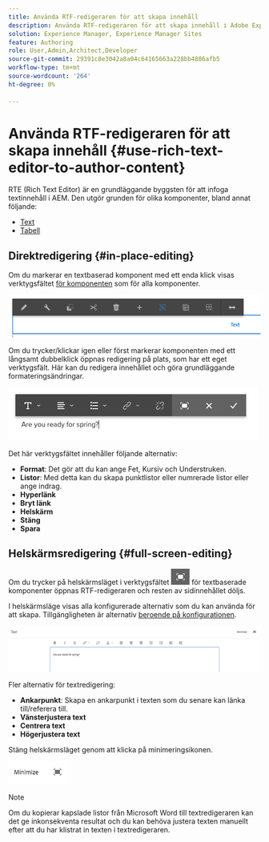 ```yaml
---
title: Använda RTF-redigeraren för att skapa innehåll
description: Använda RTF-redigeraren för att skapa innehåll i Adobe Experience Manager 6.5.
solution: Experience Manager, Experience Manager Sites
feature: Authoring
role: User,Admin,Architect,Developer
source-git-commit: 29391c8e3042a8a04c64165663a228bb4886afb5
workflow-type: tm+mt
source-wordcount: '264'
ht-degree: 0%

---
```


# Använda RTF-redigeraren för att skapa innehåll {#use-rich-text-editor-to-author-content}

RTE (Rich Text Editor) är en grundläggande byggsten för att infoga textinnehåll i AEM. Den utgör grunden för olika komponenter, bland annat följande:

* [Text](https://experienceleague.adobe.com/en/docs/experience-manager-core-components/using/wcm-components/text)
* [Tabell](https://experienceleague.adobe.com/en/docs/experience-manager-core-components/using/wcm-components/text#table)

## Direktredigering {#in-place-editing}

Om du markerar en textbaserad komponent med ett enda klick visas verktygsfältet [för komponenten](/help/sites-authoring/editing-content.md#edit-configure-copy-cut-delete-paste) som för alla komponenter.

![screen_shot_2018-03-21at163054](assets/screen_shot_2018-03-21at163054.png)

Om du trycker/klickar igen eller först markerar komponenten med ett långsamt dubbelklick öppnas redigering på plats, som har ett eget verktygsfält. Här kan du redigera innehållet och göra grundläggande formateringsändringar.

![screen_shot_2018-03-21at163214](assets/screen_shot_2018-03-21at163214.png)

Det här verktygsfältet innehåller följande alternativ:

* **Format**: Det gör att du kan ange Fet, Kursiv och Understruken.
* **Listor**: Med detta kan du skapa punktlistor eller numrerade listor eller ange indrag.
* **Hyperlänk**
* **Bryt länk**
* **Helskärm**
* **Stäng**
* **Spara**

## Helskärmsredigering {#full-screen-editing}

Om du trycker på helskärmsläget i verktygsfältet ![Fullskärmsläge](do-not-localize/screen_shot_2018-03-21at163236.png) för textbaserade komponenter öppnas RTF-redigeraren och resten av sidinnehållet döljs.

I helskärmsläge visas alla konfigurerade alternativ som du kan använda för att skapa. Tillgängligheten är alternativ [beroende på konfigurationen](/help/sites-administering/rich-text-editor.md).

![screen_shot_2018-03-21at163248](assets/screen_shot_2018-03-21at163248.png)

Fler alternativ för textredigering:

* **Ankarpunkt**: Skapa en ankarpunkt i texten som du senare kan länka till/referera till.
* **Vänsterjustera text**
* **Centrera text**
* **Högerjustera text**

Stäng helskärmsläget genom att klicka på minimeringsikonen.

![screen_shot_2018-03-21at163323](assets/screen_shot_2018-03-21at163323.png)

>[!NOTE]
>
>Om du kopierar kapslade listor från Microsoft Word till textredigeraren kan det ge inkonsekventa resultat och du kan behöva justera texten manuellt efter att du har klistrat in texten i textredigeraren.
